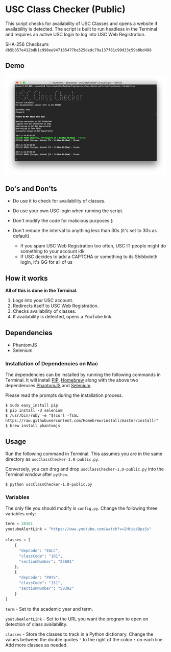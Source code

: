 # USC Class Checker (Public)
This script checks for availability of USC Classes and opens a website if availability is detected. The script is built to run headless in the Terminal and requires an active USC login to log into USC Web Registration.

SHA-256 Checksum: `db5b357e412bdb1c998ee947185477be525dedc79a137f81c99d33c59b0bd498`

## Demo

![USC Class Checker in action](demo.png "USC Class Checker in action")

## Do's and Don'ts

* Do use it to check for availability of classes.
* Do use your own USC login when running the script.

* Don't modify the code for malicious purposes (:
* Don't reduce the interval to anything less than 30s (it's set to 30s as default)
  * If you spam USC Web Registration too often, USC IT people might do something to your account idk
  * If USC decides to add a CAPTCHA or something to its Shibboleth login, it's GG for all of us

## How it works

**All of this is done in the Terminal.**

1. Logs into your USC account.
2. Redirects itself to USC Web Registration.
3. Checks availability of classes.
4. If availability is detected, opens a YouTube link.

## Dependencies
* PhantomJS
* Selenium

### Installation of Dependencies on Mac
The dependencies can be installed by running the following commands in Terminal. It will install [PIP](https://pypi.python.org/pypi/pip), [Homebrew](https://brew.sh/) along with the above two dependencies [PhantomJS](http://phantomjs.org/) and [Selenium](http://www.seleniumhq.org/).

Please read the prompts during the installation process.

```console
$ sudo easy_install pip
$ pip install -U selenium
$ /usr/bin/ruby -e "$(curl -fsSL https://raw.githubusercontent.com/Homebrew/install/master/install)"
$ brew install phantomjs
```

## Usage

Run the following command in Terminal. This assumes you are in the same directory as `uscClassChecker-1.0-public.py`.

Conversely, you can drag and drop `uscClassChecker-1.0-public.py` into the Terminal window after `python`.

```console
$ python uscClassChecker-1.0-public.py
```

### Variables

The only file you should modify is `config.py`. Change the following three variables only:

```python
term = 20181
youtubeAlertLink = "https://www.youtube.com/watch?v=2HtiqkDpzSs"

classes = [
    {
      "depCode": "EALC",
      "classCode": "101",
      "sectionNumber": "25601"
    },
    {
      "depCode": "PHYS",
      "classCode": "151",
      "sectionNumber": "50392"
    }
]
```

`term` - Set to the academic year and term.

`youtubeAlertLink` - Set to the URL you want the program to open on detection of class availability.

`classes` - Store the classes to track in a Python dictionary. Change the values between the double quotes `"` to the right of the colon `:` on each line. Add more classes as needed.
